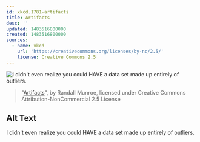 ```yaml
---
id: xkcd.1781-artifacts
title: Artifacts
desc: ''
updated: 1483516800000
created: 1483516800000
sources:
  - name: xkcd
    url: 'https://creativecommons.org/licenses/by-nc/2.5/'
    license: Creative Commons 2.5
---
```

![I didn't even realize you could HAVE a data set made up entirely of outliers.](https://imgs.xkcd.com/comics/artifacts.png)
> "[Artifacts](https://xkcd.com/1781/)", by Randall Munroe, licensed under Creative Commons Attribution-NonCommercial 2.5 License

## Alt Text
I didn't even realize you could HAVE a data set made up entirely of outliers.
